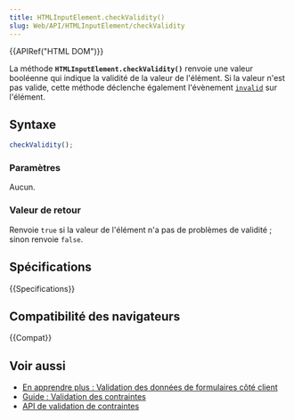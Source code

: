 ```yaml
---
title: HTMLInputElement.checkValidity()
slug: Web/API/HTMLInputElement/checkValidity
---
```


{{APIRef("HTML DOM")}}

La méthode **`HTMLInputElement.checkValidity()`** renvoie une valeur booléenne qui indique la validité de la valeur de l'élément. Si la valeur n'est pas valide, cette méthode déclenche également l'évènement [`invalid`](/fr/docs/Web/API/HTMLInputElement/invalid_event) sur l'élément.

## Syntaxe

```js
checkValidity();
```

### Paramètres

Aucun.

### Valeur de retour

Renvoie `true` si la valeur de l'élément n'a pas de problèmes de validité&nbsp;; sinon renvoie `false`.

## Spécifications

{{Specifications}}

## Compatibilité des navigateurs

{{Compat}}

## Voir aussi

- [En apprendre plus&nbsp;: Validation des données de formulaires côté client](/fr/docs/Learn/Forms/Form_validation)
- [Guide&nbsp;: Validation des contraintes](/fr/docs/Web/HTML/Constraint_validation)
- [API de validation de contraintes](/fr/docs/Learn/Forms/Form_validation)
